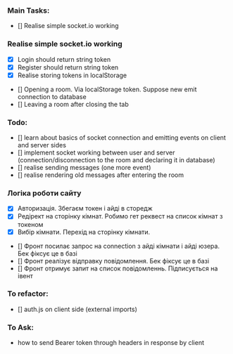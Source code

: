 ### Main Tasks:
 - [] Realise simple socket.io working

### Realise simple socket.io working
 - [x] Login should return string token
 - [x] Register should return string token
 - [x] Realise storing tokens in localStorage
 - [] Opening a room. Via localStorage token. Suppose new emit connection to database
 - [] Leaving a room after closing the tab

### Todo:
 - [] learn about basics of socket connection and emitting events on client and server sides
 - [] implement socket working between user and server (connection/disconnection to the room and declaring it in database)
 - [] realise sending messages (one more event)
 - [] realise rendering old messages after entering the room

### Логіка роботи сайту
 - [x] Авторизація. Збегаєм токен і айді в сторедж
 - [x] Редірект на сторінку кімнат. Робимо гет реквест на список кімнат з токеном
 - [x] Вибір кімнати. Перехід на сторінку кімнати.
 - [] Фронт посилає запрос на connection з айді кімнати і айді юзера. Бек фіксує це в базі
 - [] Фронт реалізує відправку повідомлення. Бек фіксує це в базі
 - [] Фронт отримує запит на список повідомленнь. Підписується на івент

### To refactor:
 - [] auth.js on client side (external imports)

### To Ask:
 - how to send Bearer token through headers in response by client
